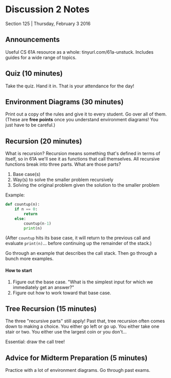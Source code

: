 # Discussion 2 Notes
Section 125 | Thursday, February 3 2016

## Announcements
Useful CS 61A resource as a whole: tinyurl.com/61a-unstuck. Includes guides for a wide range of topics.

## Quiz (10 minutes)
Take the quiz. Hand it in. That is your attendance for the day!

## Environment Diagrams (30 minutes)
Print out a copy of the rules and give it to every student. Go over all of them. (These are **free points** once you understand environment diagrams! You just have to be careful.)

## Recursion (20 minutes)
What is recursion? Recursion means something that's defined in terms of itself, so in 61A we'll see it as functions that call themselves. All recursive functions break into three parts. What are those parts?

1. Base case(s)
2. Way(s) to solve the smaller problem recursively
3. Solving the original problem given the solution to the smaller problem

Example:
```python
def countup(n):
    if n == 0:
        return
    else:
        countup(n-1)
        print(n)
```

(After `countup` hits its base case, it will return to the previous call and evaluate `print(n)`... before continuing up the remainder of the stack.)

Go through an example that describes the call stack. Then go through a bunch more examples.

#### How to start
1. Figure out the base case. "What is the simplest input for which we immediately get an answer?"
2. Figure out how to work toward that base case.

## Tree Recursion (15 minutes)
The three "recursive parts" still apply! Past that, tree recursion often comes down to making a choice. You either go left or go up. You either take one stair or two. You either use the largest coin or you don't...

Essential: draw the call tree!

## Advice for Midterm Preparation (5 minutes)
Practice with a lot of environment diagrams. Go through past exams.
